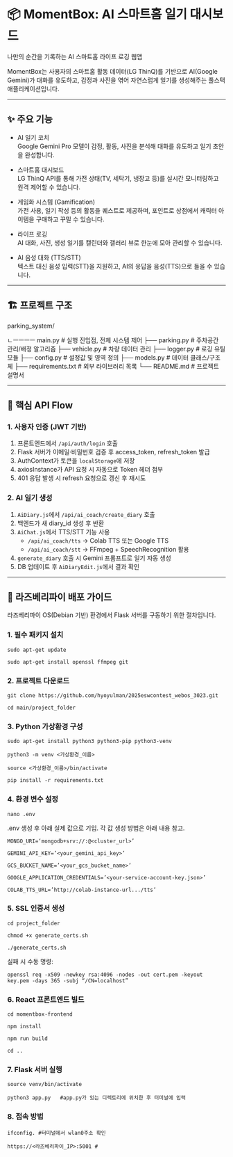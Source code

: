# 📦 MomentBox: AI 스마트홈 일기 대시보드

나만의 순간을 기록하는 AI 스마트홈 라이프 로깅 웹앱

MomentBox는 사용자의 스마트홈 활동 데이터(LG ThinQ)를 기반으로 AI(Google Gemini)가 대화를 유도하고, 감정과 사진을 엮어 자연스럽게 일기를 생성해주는 풀스택 애플리케이션입니다.

---

## ✨ 주요 기능

- AI 일기 코치  
  Google Gemini Pro 모델이 감정, 활동, 사진을 분석해 대화를 유도하고 일기 초안을 완성합니다.

- 스마트홈 대시보드  
  LG ThinQ API를 통해 가전 상태(TV, 세탁기, 냉장고 등)를 실시간 모니터링하고 원격 제어할 수 있습니다.

- 게임화 시스템 (Gamification)  
  가전 사용, 일기 작성 등의 활동을 퀘스트로 제공하며, 포인트로 상점에서 캐릭터 아이템을 구매하고 꾸밀 수 있습니다.

- 라이프 로깅  
  AI 대화, 사진, 생성 일기를 캘린더와 갤러리 뷰로 한눈에 모아 관리할 수 있습니다.

- AI 음성 대화 (TTS/STT)  
  텍스트 대신 음성 입력(STT)을 지원하고, AI의 응답을 음성(TTS)으로 들을 수 있습니다.

---

## 🏗️ 프로젝트 구조


parking_system/

ㄴㅡㅡㅡㅡ main.py              # 실행 진입점, 전체 시스템 제어
├── parking.py           # 주차공간 관리/배정 알고리즘
├── vehicle.py           # 차량 데이터 관리
├── logger.py            # 로깅 유틸 모듈
├── config.py            # 설정값 및 영역 정의
├── models.py            # 데이터 클래스/구조체
├── requirements.txt     # 외부 라이브러리 목록
└── README.md            # 프로젝트 설명서


---

## 🔁 핵심 API Flow

### 1. 사용자 인증 (JWT 기반)

1. 프론트엔드에서 `/api/auth/login` 호출  
2. Flask 서버가 이메일·비밀번호 검증 후 access_token, refresh_token 발급  
3. AuthContext가 토큰을 `localStorage`에 저장  
4. axiosInstance가 API 요청 시 자동으로 Token 헤더 첨부  
5. 401 응답 발생 시 refresh 요청으로 갱신 후 재시도

### 2. AI 일기 생성

1. `AiDiary.js`에서 `/api/ai_coach/create_diary` 호출  
2. 백엔드가 새 diary_id 생성 후 반환  
3. `AiChat.js`에서 TTS/STT 기능 사용  
   - `/api/ai_coach/tts` → Colab TTS 또는 Google TTS  
   - `/api/ai_coach/stt` → FFmpeg + SpeechRecognition 활용  
4. `generate_diary` 호출 시 Gemini 프롬프트로 일기 자동 생성  
5. DB 업데이트 후 `AiDiaryEdit.js`에서 결과 확인

---

## 🚀 라즈베리파이 배포 가이드

라즈베리파이 OS(Debian 기반) 환경에서 Flask 서버를 구동하기 위한 절차입니다.

### 1. 필수 패키지 설치

```
sudo apt-get update 

sudo apt-get install openssl ffmpeg git
```

### 2. 프로젝트 다운로드
```
git clone https://github.com/hyoyulman/2025eswcontest_webos_3023.git 

cd main/project_folder
```
### 3. Python 가상환경 구성
```
sudo apt-get install python3 python3-pip python3-venv 

python3 -m venv <가상환경_이름> 

source <가상환경_이름>/bin/activate 

pip install -r requirements.txt
```

### 4. 환경 변수 설정
```
nano .env
```
.env 생성 후 아래 실제 값으로 기입. 각 값 생성 방법은 아래 내용 참고.
```
MONGO_URI=‘mongodb+srv://:@<cluster_url>’ 

GEMINI_API_KEY=’<your_gemini_api_key>’ 

GCS_BUCKET_NAME=’<your_gcs_bucket_name>’ 

GOOGLE_APPLICATION_CREDENTIALS=’<your-service-account-key.json>’ 

COLAB_TTS_URL=’http://colab-instance-url.../tts’
```


### 5. SSL 인증서 생성
```
cd project_folder 

chmod +x generate_certs.sh 

./generate_certs.sh
```

실패 시 수동 명령:
```
openssl req -x509 -newkey rsa:4096 -nodes -out cert.pem -keyout key.pem -days 365 -subj “/CN=localhost”
```

### 6. React 프론트엔드 빌드
```
cd momentbox-frontend 

npm install 

npm run build 

cd ..
```
### 7. Flask 서버 실행
```
source venv/bin/activate 

python3 app.py   #app.py가 있는 디렉토리에 위치한 후 터미널에 입력
```

### 8. 접속 방법
```
ifconfig. #터미널에서 wlan0주소 확인

https://<라즈베리파이_IP>:5001 #
```

